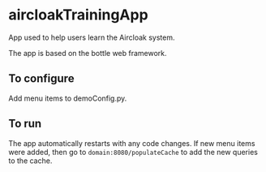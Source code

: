 # aircloakTrainingApp
App used to help users learn the Aircloak system.

The app is based on the bottle web framework.

## To configure
Add menu items to demoConfig.py.

## To run
The app automatically restarts with any code changes. If new menu items were added, then go to `domain:8080/populateCache` to add the new queries to the cache.
